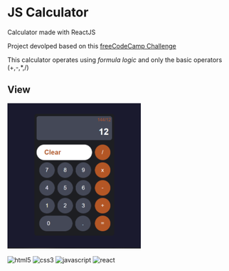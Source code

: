 # JS Calculator

Calculator made with ReactJS

Project devolped based on this [freeCodeCamp Challenge](https://www.freecodecamp.org/learn/front-end-libraries/front-end-libraries-projects/build-a-javascript-calculator)

This calculator operates using *formula logic* and only the basic operators (+,-,*,/)

## View

<img src="https://github.com/davi-santos5/js_calculator/blob/master/print.png" alt="visualization" width=300 />

<br>
<p>
<img src="https://devicons.github.io/devicon/devicon.git/icons/html5/html5-original-wordmark.svg" alt="html5" width="40" height="40"/> 
<img src="https://devicons.github.io/devicon/devicon.git/icons/css3/css3-original-wordmark.svg" alt="css3" width="40" height="40"/> 
<img src="https://devicons.github.io/devicon/devicon.git/icons/javascript/javascript-original.svg" alt="javascript" width="40" height="40"/> 
<img src="https://devicons.github.io/devicon/devicon.git/icons/react/react-original-wordmark.svg" alt="react" width="40" height="40"/>
</p>
